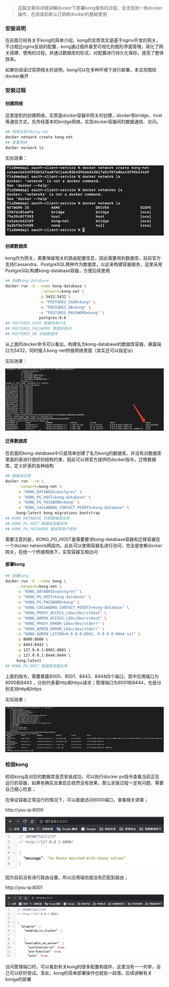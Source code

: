 > 这篇文章将详细讲解docker下部署kong服务的过程，会涉及到一些docker操作，在阅读前默认已熟练docker的基础使用

### 安装说明

在前面已经有关于kong的简单介绍，kong的实质其实是基于nginx开发的网关，不过相比nginx反锁的配置，kong通过插件甚至可视化的图形界面管理，简化了网关搭建、使用的过程。并通过数据库的形式，对配置进行持久化保存，提高了整体效率。

如果你阅读过官网相关的说明，kong可以在多种环境下进行部署，本文将围绕docker展开

### 安装过程

#### 创建网络

这里提到的创建网络，实质是docker容器中网关的创建，docker有bridge、host等通信方式，先传经基本的bridge网络，实现docker容器间的数据通信、访问。

````bash
## 网络名称为kong-net
docker network create kong-net
## 查看网络
docker nerwork ls
````

实际效果：

![image-20200716215317489](images/image-20200716215317489.png)

#### 创建数据库

kong作为网关，需要保留相关的路由配置信息，因此需要用到数据库，目前官方支持Cassandra、PostgreSQL两种作为数据库，以此来构建容器服务，这里采用PostgreSQL构建kong-database容器，方便后续使用

```bash
## 构建kong-database
docker run -d --name kong-database \
               --network=kong-net \
               -p 5432:5432 \
               -e "POSTGRES_USER=kong" \
               -e "POSTGRES_DB=kong" \
               -e "POSTGRES_PASSWORD=kong" \
               postgres:9.6
## POSTGRES_USER 数据库用户名
## POSTGRES_PASSWORD 数据库密码
## POSTGRES_DB 初始数据库
```

从上面的docker命令可以看出，构建名为kong-database的数据库容器，暴露端口为5432，同时接入kong-net桥接网络里面（其实还可以指定ip）

实际效果：

![image-20200716220417211](images/image-20200716220417211.png)

#### 迁移数据库

在前面的kong-database中只是简单创建了名为kong的数据库，并没有对数据库里面的表进行很好的结构约束，因此可以用官方提供的docker指令，迁移数据库，定义好表的各种结构

```bash
## 数据库迁移
docker run --rm \
     --network=kong-net \
     -e "KONG_DATABASE=postgres" \
     -e "KONG_PG_HOST=kong-database" \
     -e "KONG_PG_PASSWORD=kong" \
     -e "KONG_CASSANDRA_CONTACT_POINTS=kong-database" \
     kong:latest kong migrations bootstrap
## KONG_DATABASE 迁移数据库名称
## KONG_PG_HOST 数据库容器名称
## KONG_PG_PASSWORD 数据库用户密码
```

需要注意的是，KONG_PG_HOST是需要要求kong-database容器和迁移容器在一个docker network网段内，此处可以使用容器名进行访问，完全是依赖docker网关，在统一个桥接网络下，实现容器互相访问

#### 部署kong

```bash
## 部署kong
docker run -d --name kong \
     --network=kong-net \
     -e "KONG_DATABASE=postgres" \
     -e "KONG_PG_HOST=kong-database" \
     -e "KONG_PG_PASSWORD=kong" \
     -e "KONG_CASSANDRA_CONTACT_POINTS=kong-database" \
     -e "KONG_PROXY_ACCESS_LOG=/dev/stdout" \
     -e "KONG_ADMIN_ACCESS_LOG=/dev/stdout" \
     -e "KONG_PROXY_ERROR_LOG=/dev/stderr" \
     -e "KONG_ADMIN_ERROR_LOG=/dev/stderr" \
     -e "KONG_ADMIN_LISTEN=0.0.0.0:8001, 0.0.0.0:8444 ssl" \
     -p 8000:8000 \
     -p 8443:8443 \
     -p 127.0.0.1:8001:8001 \
     -p 127.0.0.1:8444:8444 \
     kong:latest
## KONG_PG_HOST 数据库容器名称
```

上面的指令，需要暴露8000、8001、8443、8444四个端口，其中应用端口为8000和8443 ，分别代表着http和https请求；管理端口为8001和8444，也是分别支持http和https

实际效果：

![image-20200716221011454](images/image-20200716221011454.png)

### 检验kong

检验kong及对应的数据库是否安装成功，可以执行docker ps指令查看当前正在运行的容器，如果有确实且重启后依然没有效果，那么安装过程一定有问题，需要自己细心检查；

在保证容器正常运行的情况下，可以直接访问8000端口，查看相关效果；

http://you-ip:8000

![image-20200716221251229](images/image-20200716221251229.png)

因为目前没有进行路由设置，所以应用端也就没有匹配到路由；

http://you-ip:8001

![image-20200716221349345](images/image-20200716221349345.png)

访问管理端口时，可以看到有关kong的很多配置和插件，这里没有一一列举，自己可以好好尝试。至此，kong的简单部署操作也就告一段落。后续讲解有关konga的部署

